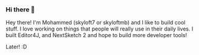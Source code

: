 ### Hi there 👋


Hey there! I'm Mohammed (skyloft7 or skyloftmb) and I like to build cool stuff. I love working on things that people will really use in their daily lives. I built Editor4J, and NextSketch 2 and hope to build more developer tools! 

Later! :D

